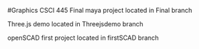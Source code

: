#Graphics
CSCI 445
Final maya project located in Final branch

Three.js demo located in Threejsdemo branch

openSCAD first project located in firstSCAD branch
